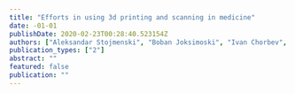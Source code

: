 ```yaml
---
title: "Efforts in using 3d printing and scanning in medicine"
date: -01-01
publishDate: 2020-02-23T00:28:40.523154Z
authors: ["Aleksandar Stojmenski", "Boban Joksimoski", "Ivan Chorbev", "Dragan Mihajlov"]
publication_types: ["2"]
abstract: ""
featured: false
publication: ""
---
```


